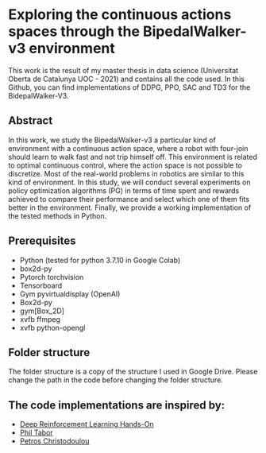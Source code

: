 # Exploring the continuous actions spaces through the BipedalWalker-v3 environment

This work is the result of my master thesis in data science  (Universitat Oberta de Catalunya UOC - 2021)  and contains all the code used. In this Github, you can find implementations of DDPG, PPO, SAC and TD3 for the BidepalWalker-V3. 

## Abstract

In this work, we study the BipedalWalker-v3 a particular kind of environment with a continuous
action space, where a robot with four-join should learn to walk fast and not trip himself off. This
environment is related to optimal continuous control, where the action space is not possible to
discretize. Most of the real-world problems in robotics are similar to this kind of environment.
In this study, we will conduct several experiments on policy optimization algorithms (PG) in
terms of time spent and rewards achieved to compare their performance and select which one
of them fits better in the environment. Finally, we provide a working implementation of the
tested methods in Python.



## Prerequisites
- Python (tested for python 3.7.10 in Google Colab)
- box2d-py
- Pytorch torchvision
- Tensorboard
- Gym pyvirtualdisplay (OpenAI)
- Box2d-py
- gym[Box_2D]
- xvfb ffmpeg
- xvfb python-opengl

## Folder structure

The folder structure is a copy of the structure I used in Google Drive. Please change the path in the code before changing the folder structure.


## The code implementations are inspired by:
- [Deep Reinforcement Learning Hands-On](https://github.com/PacktPublishing/Deep-Reinforcement-Learning-Hands-On-Second-Edition)
- [Phil Tabor](https://github.com/philtabor)
- [Petros Christodoulou](https://github.com/p-christ)
